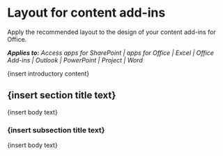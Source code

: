 
# Layout for content add-ins
Apply the recommended layout to the design of your content add-ins for Office.

 _**Applies to:** Access apps for SharePoint | apps for Office | Excel | Office Add-ins | Outlook | PowerPoint | Project | Word_

{insert introductory content}

## {insert section title text}

{insert body text}


### {insert subsection title text}

{insert body text}

